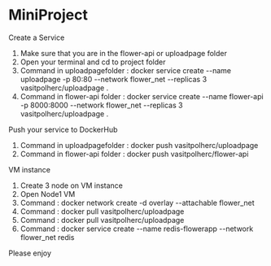 # MiniProject

Create a Service
1. Make sure that you are in the flower-api or uploadpage folder
2. Open your terminal and cd to project folder
3. Command in uploadpagefolder  : docker service create --name uploadpage -p 80:80 --network flower_net --replicas 3 vasitpolherc/uploadpage .
4. Command in flower-api folder : docker service create --name flower-api -p 8000:8000 --network flower_net --replicas 3 vasitpolherc/uploadpage .

Push your service to DockerHub
1. Command in uploadpagefolder  : docker push vasitpolherc/uploadpage
2. Command in flower-api folder : docker push vasitpolherc/flower-api

VM instance
1. Create 3 node on VM instance
2. Open Node1 VM
3. Command : docker network create -d overlay --attachable flower_net
4. Command : docker pull vasitpolherc/uploadpage
5. Command : docker pull vasitpolherc/uploadpage
6. Command : docker service create --name redis-flowerapp --network flower_net redis

Please enjoy
